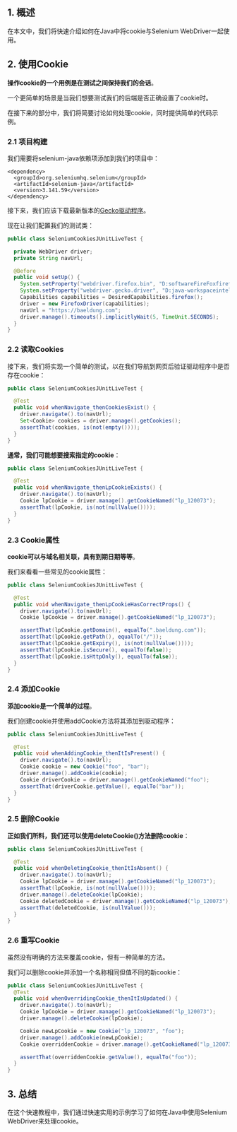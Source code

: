 ## 1. 概述

在本文中，我们将快速介绍如何在Java中将cookie与Selenium WebDriver一起使用。

## 2. 使用Cookie

**操作cookie的一个用例是在测试之间保持我们的会话**。

一个更简单的场景是当我们想要测试我们的后端是否正确设置了cookie时。

在接下来的部分中，我们将简要讨论如何处理cookie，同时提供简单的代码示例。

### 2.1 项目构建

我们需要将selenium-java依赖项添加到我们的项目中：

```
<dependency>
  <groupId>org.seleniumhq.selenium</groupId>
  <artifactId>selenium-java</artifactId>
  <version>3.141.59</version>
</dependency>
```

接下来，我们应该下载最新版本的[Gecko驱动程序](https://github.com/mozilla/geckodriver/releases)。

现在让我们配置我们的测试类：

```java
public class SeleniumCookiesJUnitLiveTest {

  private WebDriver driver;
  private String navUrl;

  @Before
  public void setUp() {
    System.setProperty("webdriver.firefox.bin", "D:softwareFireFoxfirefox.exe");
    System.setProperty("webdriver.gecko.driver", "D:java-workspaceintellij-workspacetesting-develop-in-actiontesting-in-action-selenium-junit-testngsrcmainresourcesgeckodriver.exe");
    Capabilities capabilities = DesiredCapabilities.firefox();
    driver = new FirefoxDriver(capabilities);
    navUrl = "https://baeldung.com";
    driver.manage().timeouts().implicitlyWait(5, TimeUnit.SECONDS);
  }
}
```

### 2.2 读取Cookies

接下来，我们将实现一个简单的测试，以在我们导航到网页后验证驱动程序中是否存在cookie：

```java
public class SeleniumCookiesJUnitLiveTest {

  @Test
  public void whenNavigate_thenCookiesExist() {
    driver.navigate().to(navUrl);
    Set<Cookie> cookies = driver.manage().getCookies();
    assertThat(cookies, is(not(empty())));
  }
}
```

**通常，我们可能想要搜索指定的cookie**：

```java
public class SeleniumCookiesJUnitLiveTest {

  @Test
  public void whenNavigate_thenLpCookieExists() {
    driver.navigate().to(navUrl);
    Cookie lpCookie = driver.manage().getCookieNamed("lp_120073");
    assertThat(lpCookie, is(not(nullValue())));
  }
}
```

### 2.3 Cookie属性

**cookie可以与域名相关联，具有到期日期等等**。

我们来看看一些常见的cookie属性：

```java
public class SeleniumCookiesJUnitLiveTest {

  @Test
  public void whenNavigate_thenLpCookieHasCorrectProps() {
    driver.navigate().to(navUrl);
    Cookie lpCookie = driver.manage().getCookieNamed("lp_120073");

    assertThat(lpCookie.getDomain(), equalTo(".baeldung.com"));
    assertThat(lpCookie.getPath(), equalTo("/"));
    assertThat(lpCookie.getExpiry(), is(not(nullValue())));
    assertThat(lpCookie.isSecure(), equalTo(false));
    assertThat(lpCookie.isHttpOnly(), equalTo(false));
  }
}
```

### 2.4 添加Cookie

**添加cookie是一个简单的过程**。

我们创建cookie并使用addCookie方法将其添加到驱动程序：

```java
public class SeleniumCookiesJUnitLiveTest {

  @Test
  public void whenAddingCookie_thenItIsPresent() {
    driver.navigate().to(navUrl);
    Cookie cookie = new Cookie("foo", "bar");
    driver.manage().addCookie(cookie);
    Cookie driverCookie = driver.manage().getCookieNamed("foo");
    assertThat(driverCookie.getValue(), equalTo("bar"));
  }
}
```

### 2.5 删除Cookie

**正如我们所料，我们还可以使用deleteCookie()方法删除cookie**：

```java
public class SeleniumCookiesJUnitLiveTest {

  @Test
  public void whenDeletingCookie_thenItIsAbsent() {
    driver.navigate().to(navUrl);
    Cookie lpCookie = driver.manage().getCookieNamed("lp_120073");
    assertThat(lpCookie, is(not(nullValue())));
    driver.manage().deleteCookie(lpCookie);
    Cookie deletedCookie = driver.manage().getCookieNamed("lp_120073");
    assertThat(deletedCookie, is(nullValue()));
  }
}
```

### 2.6 重写Cookie

虽然没有明确的方法来覆盖cookie，但有一种简单的方法。

我们可以删除cookie并添加一个名称相同但值不同的新cookie：

```java
public class SeleniumCookiesJUnitLiveTest {
  @Test
  public void whenOverridingCookie_thenItIsUpdated() {
    driver.navigate().to(navUrl);
    Cookie lpCookie = driver.manage().getCookieNamed("lp_120073");
    driver.manage().deleteCookie(lpCookie);

    Cookie newLpCookie = new Cookie("lp_120073", "foo");
    driver.manage().addCookie(newLpCookie);
    Cookie overriddenCookie = driver.manage().getCookieNamed("lp_120073");

    assertThat(overriddenCookie.getValue(), equalTo("foo"));
  }
}
```

## 3. 总结

在这个快速教程中，我们通过快速实用的示例学习了如何在Java中使用Selenium WebDriver来处理cookie。